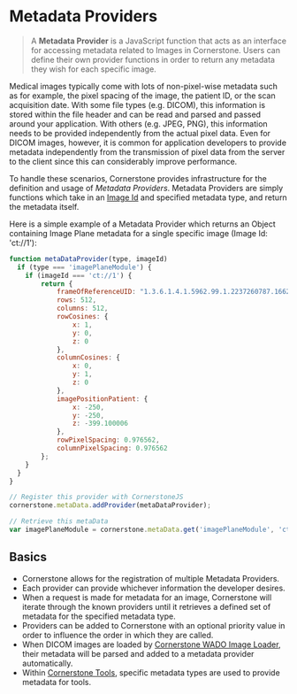 # Metadata Providers

> A **Metadata Provider** is a JavaScript function that acts as an interface for accessing metadata related to Images in Cornerstone. Users can define their own provider functions in order to return any metadata they wish for each specific image.

Medical images typically come with lots of non-pixel-wise metadata such as for example, the pixel spacing of the image, the patient ID, or the scan acquisition date. With some file types (e.g. DICOM), this information is stored within the file header and can be read and parsed and passed around your application. With others (e.g. JPEG, PNG), this information needs to be provided independently from the actual pixel data. Even for DICOM images, however, it is common for application developers to provide metadata independently from the transmission of pixel data from the server to the client since this can considerably improve performance.

To handle these scenarios, Cornerstone provides infrastructure for the definition and usage of *Metadata Providers*. Metadata Providers are simply functions which take in an [Image Id](image-ids.md) and specified metadata type, and return the metadata itself.

Here is a simple example of a Metadata Provider which returns an Object containing Image Plane metadata for a single specific image (Image Id: 'ct://1'):

````javascript
function metaDataProvider(type, imageId)
  if (type === 'imagePlaneModule') {
    if (imageId === 'ct://1') {
        return {
            frameOfReferenceUID: "1.3.6.1.4.1.5962.99.1.2237260787.1662717184.1234892907507.1411.0",
            rows: 512,
            columns: 512,
            rowCosines: {
                x: 1,
                y: 0,
                z: 0
            },
            columnCosines: {
                x: 0,
                y: 1,
                z: 0
            },
            imagePositionPatient: {
                x: -250,
                y: -250,
                z: -399.100006
            },
            rowPixelSpacing: 0.976562,
            columnPixelSpacing: 0.976562
        };
    }
  }
}

// Register this provider with CornerstoneJS
cornerstone.metaData.addProvider(metaDataProvider);

// Retrieve this metaData
var imagePlaneModule = cornerstone.metaData.get('imagePlaneModule', 'ct://1');
````

## Basics
  * Cornerstone allows for the registration of multiple Metadata Providers.
  * Each provider can provide whichever information the developer desires.
  * When a request is made for metadata for an image, Cornerstone will iterate through the known providers until it retrieves a defined set of metadata for the specified metadata type.
  * Providers can be added to Cornerstone with an optional priority value in order to influence the order in which they are called.
  * When DICOM images are loaded by [Cornerstone WADO Image Loader](https://github.com/cornerstonejs/cornerstoneWADOImageLoader), their metadata will be parsed and added to a metadata provider automatically.
  * Within [Cornerstone Tools](https://github.com/cornerstonejs/cornerstoneTools), specific metadata types are used to provide metadata for tools.
